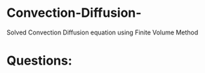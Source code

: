# Convection-Diffusion-
Solved Convection Diffusion equation using Finite Volume Method
# Questions:



